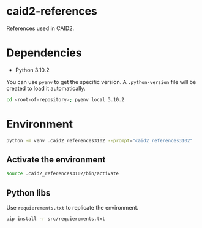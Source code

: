 # **caid2-references**
References used in CAID2.


# **Dependencies**
- Python 3.10.2

You can use `pyenv` to get the specific version. A `.python-version` file will be created to load it automatically.
```bash
cd <root-of-repository>; pyenv local 3.10.2
```

# **Environment**
```bash
python -m venv .caid2_references3102 --prompt="caid2_references3102"
```
## **Activate the environment**
```bash
source .caid2_references3102/bin/activate
```

## **Python libs**
Use `requierements.txt` to replicate the environment.
```bash
pip install -r src/requierements.txt
```

